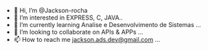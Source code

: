- 👋 Hi, I’m @Jackson-rocha
- 👀 I’m interested in EXPRESS, C, JAVA..
- 🌱 I’m currently learning Analise e Desenvolvimento de Sistemas ...
- 💞️ I’m looking to collaborate on APIs & APPs ...
- 📫 How to reach me jackson.ads.dev@gmail.com ...
